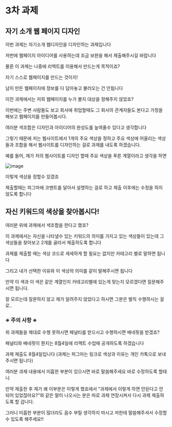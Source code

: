 # 3차 과제

## 자기 소개 웹 페이지 디자인

이번 과제는 자기소개 웹디자인을 디자인하는 과제입니다

저번에 웹페이지 아이디어를 사용하는데 조금 보완을 해서 제출해주시길 바랍니다

물론 이 과제는 나중에 리엑트를 이용해서 만드는게 목적이죠?

자기 스스로 웹페이지를 만드는 것이지! 

남이 만든 웹페이지에 정보를 다 담아놓고 불러오는 건 안됩니다

이전 과제에서는 저희 웹페이지를 누가 볼지 대상을 정해주지 않았죠?

이번에는  주변 사람들도 보고 회사에 취업할때도 그 회사의 관계자들도 본다고 가정을 해보고 웹페이지를 만들어봅시다.

여러분 색조합은 디자인과 아이디어의 완성도를 높여줄수 있다고 생각합니다

그렇기 때문에 저는 웹사이트에서 1개의 주요 색상을 정하고 주요 색상에 어울리는 색상들과 조합을 해서 웹사이트를 디자인하는 걸로 과제를 내도록 하겠습니다.

예를 들어, 제가 저의 웹사이트를 디자인 할때 주요 색상을 푸른 계열이라고 생각을 하면 

![image](https://github.com/junghongseop/Study_JavaScript/assets/126876363/f9a5da65-6af8-405d-a3cc-c5e580e3bdfd)

이렇게 색상을 정할수 있겠죠

제출할때는 피그마에 코멘트를 달아서 설명하는 걸로 하고 제출 이후에는 수정을 하지 않도록 합니다

## 자신 키워드의 색상을 찾아봅시다!

여러분 위에 과제에서 색조합을 한다고 했죠?

이 과제에서는 자신을 나타낼수 있는 키워드의 의미를 가지고 있는 색상들이 있는데 그 색상들을 찾아보고 2개를 골라서 제출하도록 합니다

과제를 제출할 때는 색상 코드로 세세하게 할 필요는 없지만 카테고리 별로 말하면 됩니다

그리고 내가 선택한 이유와 이 색상의 의미를 같이 말해주시면 됩니다

만약 이 색과 이 색은 같은 계열인지 카테고리별에 있는게 맞는지 모르겠다면 질문해주시면 됩니다. 

잘 모르는데 질문하지 않고 제가 알려주지 않았다고 하시면 그분은 벌칙 수행하시는 걸로..

### ※ 주의 사항 ※

위 과제들을 제대로 수행 못하시면 페널티를 받으시고 수행하시면 배네핏을 받겠죠?

패널티와 배네핏이 뭔지는 8월4일에 리엑트 수업때 공개하도록 하겠습니다

과제 제출도 8월4일입니다 (과제는 피그마는 링크로 색상과 이유는 개인 카톡으로 보내주시면 됩니다)

여러분 과제 내용에서 미흡한 부분이 있으시면 바로 말씀해주세요 바로 수정하도록 할테니

만약 제출한 후 제가 왜 이부분은 이렇게 했죠에서 “과제에서 이렇게 하면 안된다고 안되어 있었잖아요?”와 같은 말이 나오시는 분은 따로 과제 연장시켜서 다시 과제 제출하도록 할 겁니다. 

그러니 미흡한 부분이 많더라도 꼼수 부릴 생각하지 마시고 저한테 말씀해주셔서 수정할수 있도록 해주세요!!
